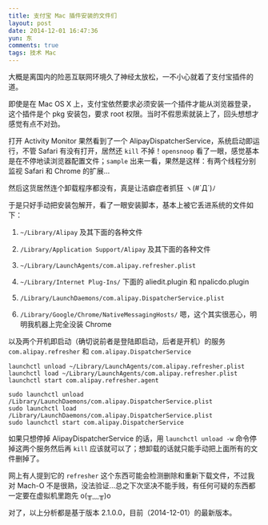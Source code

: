 ```yaml
---
title: 支付宝 Mac 插件安装的文件们
layout: post
date: 2014-12-01 16:47:36
yun: 东
comments: true
tags: 技术 Mac
---
```


大概是离国内的险恶互联网环境久了神经太放松，一不小心就着了支付宝插件的道。

即使是在 Mac OS X 上，支付宝依然要求必须安装一个插件才能从浏览器登录，这个插件是个 pkg 安装包，要求 root 权限。当时不假思索就装上了，回头想想才感觉有点不对劲。

打开 Activity Monitor 果然看到了一个 AlipayDispatcherService，系统启动即运行，不管 Safari 有没有打开，居然还 `kill` 不掉！`opensnoop` 看了一眼，感觉基本是在不停地读浏览器配置文件；`sample` 出来一看，果然是这样：有两个线程分别监视 Safari 和 Chrome 的扩展…

然后这货居然连个卸载程序都没有，真是让洁癖症者抓狂 ヽ(#`Д´)ﾉ

于是只好手动把安装包解开，看了一眼安装脚本，基本上被它丢进系统的文件如下：

1. `~/Library/Alipay` 及其下面的各种文件

1. `/Library/Application Support/Alipay` 及其下面的各种文件

1. `~/Library/LaunchAgents/com.alipay.refresher.plist`

1. `~/Library/Internet Plug-Ins/` 下面的 aliedit.plugin 和 npalicdo.plugin

1. `/Library/LaunchDaemons/com.alipay.DispatcherService.plist`

1. `/Library/Google/Chrome/NativeMessagingHosts/` 嗯，这个其实很恶心，明明我机器上完全没装 Chrome

以及两个开机即启动（确切说前者是登陆即启动，后者是开机）的服务 `com.alipay.refresher` 和 `com.alipay.DispatcherService`


	launchctl unload ~/Library/LaunchAgents/com.alipay.refresher.plist
	launchctl load ~/Library/LaunchAgents/com.alipay.refresher.plist 
	launchctl start com.alipay.refresher.agent

	sudo launchctl unload /Library/LaunchDaemons/com.alipay.DispatcherService.plist
	sudo launchctl load /Library/LaunchDaemons/com.alipay.DispatcherService.plist
	sudo launchctl start com.alipay.DispatcherService

如果只想停掉 AlipayDispatcherService 的话，用 `launchctl unload -w` 命令停掉这两个服务然后再 `kill` 应该就可以了；想卸载的话就只能手动把上面所有的文件删掉了。

网上有人提到它的 `refresher` 这个东西可能会检测删除和重新下载文件，不过我对 Mach-O 不是很熟，没法验证…总之下次坚决不能手贱，有任何可疑的东西都一定要在虚拟机里跑先 o(╥﹏╥)o

对了，以上分析都是基于版本 2.1.0.0，目前（2014-12-01）的最新版本。
